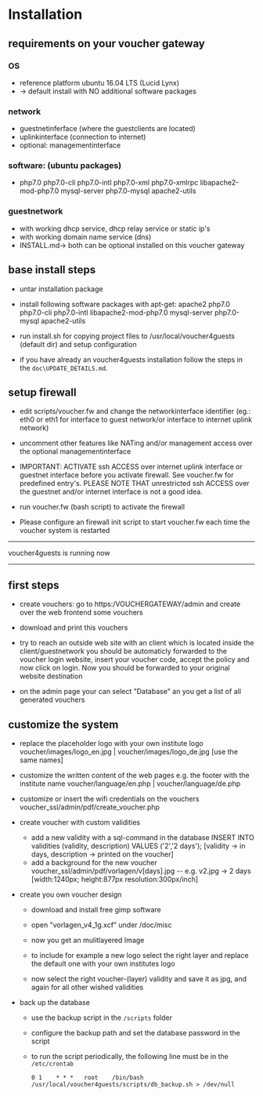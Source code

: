 # Installation

## requirements on your voucher gateway

### OS ###
* reference platform ubuntu 16.04 LTS (Lucid Lynx)
* -> default install with NO additional software packages

### network ###
* guestnetinferface (where the guestclients are located)
* uplinkinterface (connection to internet)
* optional: managementinterface

### software: (ubuntu packages) ###
* php7.0 php7.0-cli php7.0-intl php7.0-xml php7.0-xmlrpc libapache2-mod-php7.0 mysql-server php7.0-mysql apache2-utils

### guestnetwork ###
* with working dhcp service, dhcp relay service or static ip's
* with working domain name service (dns)
* INSTALL.md-> both can be optional installed on this voucher gateway

## base install steps

* untar installation package

* install following software packages with apt-get:
  apache2 php7.0 php7.0-cli php7.0-intl libapache2-mod-php7.0 mysql-server php7.0-mysql apache2-utils

* run install.sh for copying project files to /usr/local/voucher4guests (default dir)
  and setup configuration

* if you have already an voucher4guests installation follow the steps in the `doc\UPDATE_DETAILS.md`.

## setup firewall

* edit scripts/voucher.fw and change the networkinterface identifier (eg.: eth0 or
  eth1 for interface to guest network/or interface to internet uplink network)

* uncomment other features like NATing and/or management access over the
  optional managementinterface

* IMPORTANT: ACTIVATE ssh ACCESS over internet uplink interface or guestnet interface
  before you activate firewall. See voucher.fw for predefined entry's. PLEASE NOTE THAT
  unrestricted ssh ACCESS over the guestnet and/or internet interface is not a good idea.

* run voucher.fw (bash script) to activate the firewall

* Please configure an firewall init script to start voucher.fw each time the voucher
  system is restarted

---

voucher4guests is running now

---

## first steps

* create vouchers: go to https:/VOUCHERGATEWAY/admin and create over the web
  frontend some vouchers

* download and print this vouchers

* try to reach an outside web site with an client which is located inside the
  client/guestnetwork you should be automaticly forwarded to the voucher login
  website, insert your voucher code, accept the policy and now click on login.
  Now you should be forwarded to your original website destination

* on the admin page your can select "Database" an you get a list of all generated
  vouchers

## customize the system

* replace the placeholder logo with your own institute logo
  voucher/images/logo_en.jpg  |  voucher/images/logo_de.jpg    [use the same names]

* customize the written content of the web pages e.g. the footer with the institute name
  voucher/language/en.php  |  voucher/language/de.php

* customize or insert the wifi credentials on the vouchers
  voucher_ssl/admin/pdf/create_voucher.php

* create voucher with custom validities
  - add a new validity with a sql-command in the database
    INSERT INTO validities (validity, description) VALUES ('2','2 days');
    [validity -> in days, description -> printed on the voucher]
  - add a background for the new voucher
    voucher_ssl/admin/pdf/vorlagen/v[days].jpg     -- e.g. v2.jpg -> 2 days
    [width:1240px; height:877px resolution:300px/inch]

* create you own voucher design
  - download and install free gimp software
  - open "vorlagen_v4_1g.xcf" under /doc/misc
  - now you get an mulitlayered Image

  - to include for example a new logo select the right layer
    and replace the default one with your own institutes logo
  - now select the right voucher-(layer) validity and save it as jpg,
    and again for all other wished validities

* back up the database
  - use the backup script in the `/scripts` folder
  - configure the backup path and set the database password in the script
  - to run the script periodically, the following line must be in the `/etc/crontab`

    ```
    0 1    * * *   root    /bin/bash /usr/local/voucher4guests/scripts/db_backup.sh > /dev/null
    ```
